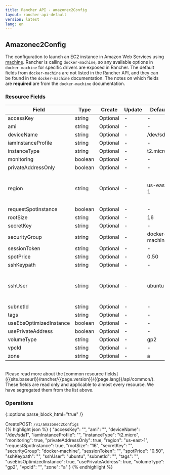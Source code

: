 ```yaml
---
title: Rancher API - amazonec2Config
layout: rancher-api-default
version: latest
lang: en
---
```


## Amazonec2Config

The configuration to launch an EC2 instance in Amazon Web Services using [machine]({{site.baseurl}}/rancher/{{page.version}}/{{page.lang}}/api/api-resources/machine). Rancher is calling `docker-machine`, so any available options in `docker-machine` for specific drivers are exposed in Rancher. The default fields from `docker-machine` are not listed in the Rancher API, and they can be found in the `docker-machine` documentation. The notes on which fields are **required** are from the `docker-machine` documentation.

### Resource Fields

Field | Type | Create | Update | Default | Notes
---|---|---|---|---|---
accessKey | string | Optional | - | - | 
ami | string | Optional | - | - | 
deviceName | string | Optional | - | /dev/sda1 | 
iamInstanceProfile | string | Optional | - | - | 
instanceType | string | Optional | - | t2.micro | 
monitoring | boolean | Optional | - | - | 
privateAddressOnly | boolean | Optional | - | - | 
region | string | Optional | - | us-east-1 | The region to use when launching the host
requestSpotInstance | boolean | Optional | - | - | 
rootSize | string | Optional | - | 16 | 
secretKey | string | Optional | - | - | 
securityGroup | string | Optional | - | docker-machine | 
sessionToken | string | Optional | - | - | 
spotPrice | string | Optional | - | 0.50 | 
sshKeypath | string | Optional | - | - | 
sshUser | string | Optional | - | ubuntu | The ssh username to use to ssh into the host
subnetId | string | Optional | - | - | 
tags | string | Optional | - | - | 
useEbsOptimizedInstance | boolean | Optional | - | - | 
usePrivateAddress | boolean | Optional | - | - | 
volumeType | string | Optional | - | gp2 | 
vpcId | string | Optional | - | - | 
zone | string | Optional | - | a | 

<br>
Please read more about the [common resource fields]({{site.baseurl}}/rancher/{{page.version}}/{{page.lang}}/api/common/). These fields are read only and applicable to almost every resource. We have segregated them from the list above.

### Operations
{::options parse_block_html="true" /}
<a id="create"></a>
<div class="action"><span class="header">Create<span class="headerright">POST:  <code>/v1/amazonec2Configs</code></span></span>
<div class="action-contents">
{% highlight json %}
{
	"accessKey": "",
	"ami": "",
	"deviceName": "/dev/sda1",
	"iamInstanceProfile": "",
	"instanceType": "t2.micro",
	"monitoring": true,
	"privateAddressOnly": true,
	"region": "us-east-1",
	"requestSpotInstance": true,
	"rootSize": "16",
	"secretKey": "",
	"securityGroup": "docker-machine",
	"sessionToken": "",
	"spotPrice": "0.50",
	"sshKeypath": "",
	"sshUser": "ubuntu",
	"subnetId": "",
	"tags": "",
	"useEbsOptimizedInstance": true,
	"usePrivateAddress": true,
	"volumeType": "gp2",
	"vpcId": "",
	"zone": "a"
}
{% endhighlight %}
</div>
</div>

